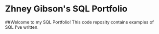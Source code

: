 # Zhney Gibson's SQL Portfolio
##Welcome to my SQL Portfolio! This code reposity contains examples of SQL I've written.
